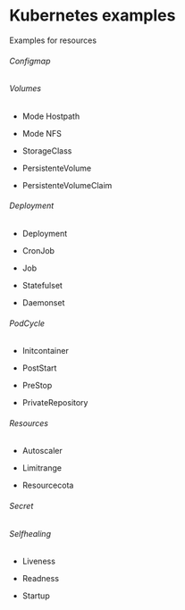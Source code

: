 # Kubernetes examples

Examples for resources

###### Configmap

###### Volumes
- Mode Hostpath

- Mode NFS

- StorageClass

- PersistenteVolume

- PersistenteVolumeClaim

###### Deployment

- Deployment

- CronJob

- Job

- Statefulset

- Daemonset

###### PodCycle
- Initcontainer

- PostStart

- PreStop

- PrivateRepository

###### Resources

- Autoscaler

- Limitrange

- Resourcecota

###### Secret
###### Selfhealing
- Liveness

- Readness

- Startup
